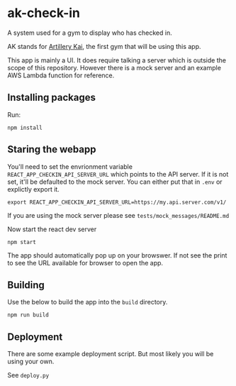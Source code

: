 # ak-check-in

A system used for a gym to display who has checked in.

AK stands for [Artillery Kai](https://www.artillerykai.co.uk), the first gym that will be using this app.

This app is mainly a UI. It does require talking a server which is outside the scope of this repository.
However there is a mock server and an example AWS Lambda function for reference.



## Installing packages

Run:

```
npm install
```

## Staring the webapp

You'll need to set the envrionment variable ``REACT_APP_CHECKIN_API_SERVER_URL`` which points to the API server. 
If it is not set, it'll be defaulted to the mock server. You can either put that in ``.env`` or explictly export it.

```
export REACT_APP_CHECKIN_API_SERVER_URL=https://my.api.server.com/v1/
```

If you are using the mock server please see ``tests/mock_messages/README.md``

Now start the react dev server

```
npm start
```

The app should automatically pop up on your browswer. If not see the print to see the URL available for browser to open the app.

## Building

Use the below to build the app into the ``build`` directory.

```
npm run build
```

## Deployment

There are some example deployment script. But most likely you will be using your own.

See ``deploy.py``
